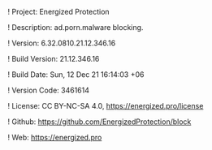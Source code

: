 ! Project: Energized Protection

! Description: ad.porn.malware blocking.

! Version: 6.32.0810.21.12.346.16

! Build Version: 21.12.346.16

! Build Date: Sun, 12 Dec 21 16:14:03 +06

! Version Code: 3461614

! License: CC BY-NC-SA 4.0, https://energized.pro/license

! Github: https://github.com/EnergizedProtection/block

! Web: https://energized.pro
